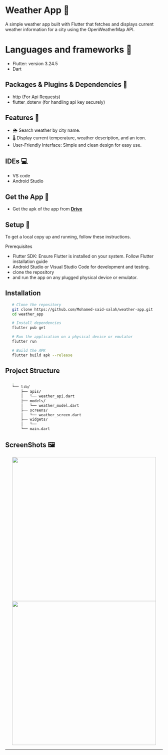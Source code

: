 # Weather App 📱
A simple weather app built with Flutter that fetches and displays current weather information for a city using the OpenWeatherMap API.

# Languages and frameworks 📑
 * Flutter: version 3.24.5
 * Dart
   
## Packages & Plugins & Dependencies 🔎
 * http (For Api Requests)
 * flutter_dotenv (for handling api key securely)

## Features 🥇
 * 🌦 Search weather by city name.
 * 🌡 Display current temperature, weather description, and an icon.
 * User-Friendly Interface: Simple and clean design for easy use.

## IDEs 💻
 * VS code
 * Android Studio

## Get the App 📱
 * Get the apk of the app from [**Drive**](https://drive.google.com/file/d/1-esJne1M4qnIHXZZwMDvN_6noo_f6j0t/view?usp=sharing)

## Setup 💽
To get a local copy up and running, follow these instructions.

Prerequisites

 * Flutter SDK: Ensure Flutter is installed on your system. Follow Flutter installation guide
 * Android Studio or Visual Studio Code for development and testing.
 * clone the repository
 * and run the app on any plugged physical device or emulator.

## Installation
   ``` bash 
      # Clone the repository
      git clone https://github.com/Mohamed-said-salah/weather-app.git
      cd weather_app
   ```
   ``` bash
      # Install dependencies
      flutter pub get
   ```
   ``` bash
      # Run the application on a physical device or emulator
      flutter run
   ```

   ``` bash
      # Build the APK
      flutter build apk --release
   ```
## Project Structure

   ``` bash
      .
      └── lib/
          ├── apis/
          │   └── weather_api.dart
          ├── models/
          │   └── weather_model.dart
          ├── screens/
          │   └── weather_screen.dart
          ├── widgets/
          │   └── 
          └── main.dart
   ```

## ScreenShots 🖼️
<div align='center'>
  <img height="460px" src="https://github.com/user-attachments/assets/56bd3506-337e-488c-9f12-8220326dcdb8">
  <img height="460px" src="https://github.com/user-attachments/assets/0fff25fa-599f-43a3-97d7-192f86f553cb">
<hr/>
</div>

